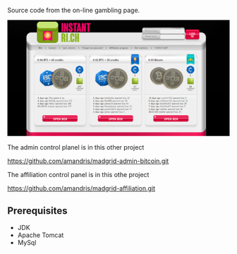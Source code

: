 Source code from the on-line gambling page.

![Web interface](https://github.com/amandris/madgrid-web-bitcoin/blob/master/webcontent/img/fb.png)

The admin control planel is in this other project

https://github.com/amandris/madgrid-admin-bitcoin.git


The affiliation control panel is in this othe project 

https://github.com/amandris/madgrid-affiliation.git



Prerequisites
-------------

* JDK
* Apache Tomcat
* MySql
